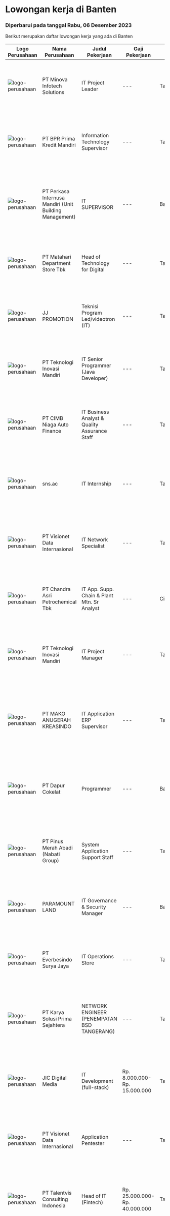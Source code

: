 
  # Lowongan kerja di Banten

  ### Diperbarui pada tanggal Rabu, 06 Desember 2023

  Berikut merupakan daftar lowongan kerja yang ada di Banten

  |Logo Perusahaan | Nama Perusahaan | Judul Pekerjaan | Gaji Pekerjaan | Lokasi | Deskripsi | Tanggal diunggah | Pranala |
  | -------------- | --------------- | --------------- | --------- | --------- | -------------- | ------- | ----------- |
  |![logo-perusahaan](https://image-service-cdn.seek.com.au/13f310b3253acf171cf5f8806097ea500f8d4002/ee4dce1061f3f616224767ad58cb2fc751b8d2dc)|PT Minova Infotech Solutions|IT Project Leader|---|Tangerang|We are a rapid-growing enterprise solutions Company, seeking the best candidates to join us in a challenging and out-of the box environment. As a...|Jumat, 17 November 2023|https://www.jobstreet.co.id/id/job/it-project-leader-4531642?token=0~c64f1a5d-fe96-40c8-aeb9-04102a6b5eaf&sectionRank=1&jobId=jobstreet-id-job-4531642|
|![logo-perusahaan](https://image-service-cdn.seek.com.au/aa2dfa8815a0889f1df0dc4b80a4bbdc8629388b/ee4dce1061f3f616224767ad58cb2fc751b8d2dc)|PT BPR Prima Kredit Mandiri|Information Technology Supervisor|---|Tangerang|Tujuan jabatan :Mengembangkan inisiatif program IT untuk mendukung pengembangan teknologi informasi perusahaan, serta melakukan upaya penyelesaian...|Rabu, 15 November 2023|https://www.jobstreet.co.id/id/job/information-technology-supervisor-4529227?token=0~c64f1a5d-fe96-40c8-aeb9-04102a6b5eaf&sectionRank=2&jobId=jobstreet-id-job-4529227|
|![logo-perusahaan](https://image-service-cdn.seek.com.au/828e478de8617d1ac45925892d7b9d6dc42d8939/ee4dce1061f3f616224767ad58cb2fc751b8d2dc)|PT Perkasa Internusa Mandiri (Unit Building Management)|IT SUPERVISOR|---|Banten|Kualifikasi IT Supervisor : Pendidikan Min. S1 IT ( Management Informatika, Sistem Informasi, Teknik Informasi Management) Memiliki Pengalaman Min. 3...|Rabu, 15 November 2023|https://www.jobstreet.co.id/id/job/it-supervisor-4529689?token=0~c64f1a5d-fe96-40c8-aeb9-04102a6b5eaf&sectionRank=3&jobId=jobstreet-id-job-4529689|
|![logo-perusahaan](https://image-service-cdn.seek.com.au/efa846052ab558660bb169cf4fe0381318bb03b1/ee4dce1061f3f616224767ad58cb2fc751b8d2dc)|PT Matahari Department Store Tbk|Head of Technology for Digital|---|Tangerang|Due to our business growth, currently we’re looking for a talented person for our E Commerce Division. We are inviting you who are in line with our...|Kamis, 16 November 2023|https://www.jobstreet.co.id/id/job/head-of-technology-for-digital-4530698?token=0~c64f1a5d-fe96-40c8-aeb9-04102a6b5eaf&sectionRank=4&jobId=jobstreet-id-job-4530698|
|![logo-perusahaan](https://image-service-cdn.seek.com.au/d9e02068dc7e4efc2522e2c487a2372eee66525f/ee4dce1061f3f616224767ad58cb2fc751b8d2dc)|JJ PROMOTION|Teknisi Program Led/videotron (IT)|---|Tangerang|Kualifikasi -      Usia Maksimal 35 Tahun-      Pendidikan min Smk /D3 Jurusan Teknik informatika-      Mengerti dan menguasai bidang komputer...|Jumat, 17 November 2023|https://www.jobstreet.co.id/id/job/teknisi-program-led-videotron-it-4532396?token=0~c64f1a5d-fe96-40c8-aeb9-04102a6b5eaf&sectionRank=5&jobId=jobstreet-id-job-4532396|
|![logo-perusahaan](https://image-service-cdn.seek.com.au/0068b3c7d8c0b5b3270173daee50f759a8f3f8de/ee4dce1061f3f616224767ad58cb2fc751b8d2dc)|PT Teknologi Inovasi Mandiri|IT Senior Programmer (Java Developer)|---|Tangerang|Have min. 5 years experiences with a backend framework such as Java (SpringBoot) Have experience in Java Development Broad knowledge of Java...|Jumat, 17 November 2023|https://www.jobstreet.co.id/id/job/it-senior-programmer-java-developer-4531671?token=0~c64f1a5d-fe96-40c8-aeb9-04102a6b5eaf&sectionRank=6&jobId=jobstreet-id-job-4531671|
|![logo-perusahaan](https://image-service-cdn.seek.com.au/14f9f8ccc12d51121e96ea2224ff707c40d6ca88/ee4dce1061f3f616224767ad58cb2fc751b8d2dc)|PT CIMB Niaga Auto Finance|IT Business Analyst & Quality Assurance Staff|---|Tangerang|Tugas Pekerjaan Melakukan detail analisa atas permintaan dari unit bisnis Memastikan solusi yang dibuat sesuai dengan permintaan dan kebutuhan unit...|Kamis, 16 November 2023|https://www.jobstreet.co.id/id/job/it-business-analyst-quality-assurance-staff-4530413?token=0~c64f1a5d-fe96-40c8-aeb9-04102a6b5eaf&sectionRank=7&jobId=jobstreet-id-job-4530413|
|![logo-perusahaan](https://image-service-cdn.seek.com.au/cba1320395991b270265a1218a6e4f7c112e0942/ee4dce1061f3f616224767ad58cb2fc751b8d2dc)|sns.ac|IT Internship|---|Tangerang|Latar Belakang Pendidikan Ilmu Komputer / Teknologi Informasi / Teknik Komputer / Telekomunikasi (Lebih disukai mahasiswa akhir semester 8 atau...|Selasa, 14 November 2023|https://www.jobstreet.co.id/id/job/it-internship-4528567?token=0~c64f1a5d-fe96-40c8-aeb9-04102a6b5eaf&sectionRank=8&jobId=jobstreet-id-job-4528567|
|![logo-perusahaan](https://image-service-cdn.seek.com.au/a6b9a9d9debb082e30249fdb9d0753e07401180c/ee4dce1061f3f616224767ad58cb2fc751b8d2dc)|PT Visionet Data Internasional|IT Network Specialist|---|Tangerang|An IT Network Specialist is to research and develop, plan, design, and implement new projects. Support to operational for enhancement and...|Kamis, 16 November 2023|https://www.jobstreet.co.id/id/job/it-network-specialist-4530683?token=0~c64f1a5d-fe96-40c8-aeb9-04102a6b5eaf&sectionRank=9&jobId=jobstreet-id-job-4530683|
|![logo-perusahaan](https://image-service-cdn.seek.com.au/0fb0e3d1ca935ff36c525507f587e143fd055b44/ee4dce1061f3f616224767ad58cb2fc751b8d2dc)|PT Chandra Asri Petrochemical Tbk|IT App. Supp. Chain & Plant Mtn. Sr Analyst|---|Cilegon|Job PurposeExecute &amp; monitor as a team/project leader on the IT service of IT App. SC &amp; Plant Mtn (more complex &amp; integrated application)...|Kamis, 16 November 2023|https://www.jobstreet.co.id/id/job/it-app.-supp.-chain-plant-mtn.-sr-analyst-4530821?token=0~c64f1a5d-fe96-40c8-aeb9-04102a6b5eaf&sectionRank=10&jobId=jobstreet-id-job-4530821|
|![logo-perusahaan](https://image-service-cdn.seek.com.au/0068b3c7d8c0b5b3270173daee50f759a8f3f8de/ee4dce1061f3f616224767ad58cb2fc751b8d2dc)|PT Teknologi Inovasi Mandiri|IT Project Manager|---|Tangerang|Have minimum 3 years experience in project manager or a related fields Manages one or more cross-functional projects of medium to high complexity...|Jumat, 17 November 2023|https://www.jobstreet.co.id/id/job/it-project-manager-4531815?token=0~c64f1a5d-fe96-40c8-aeb9-04102a6b5eaf&sectionRank=11&jobId=jobstreet-id-job-4531815|
|![logo-perusahaan](https://image-service-cdn.seek.com.au/572360d3ca694a6d9bdc85e2e0ffcb91dbd20bfa/ee4dce1061f3f616224767ad58cb2fc751b8d2dc)|PT MAKO ANUGERAH KREASINDO|IT Application ERP Supervisor|---|Tangerang|Kualifikasi : Pengalaman minimal 2 tahun sebagai IT Application ERP Supervisor Pendidikan S1 semua jurusan Berpengalaman di system ERP/SAP/Modul MM...|Jumat, 17 November 2023|https://www.jobstreet.co.id/id/job/it-application-erp-supervisor-4532339?token=0~c64f1a5d-fe96-40c8-aeb9-04102a6b5eaf&sectionRank=12&jobId=jobstreet-id-job-4532339|
|![logo-perusahaan](https://image-service-cdn.seek.com.au/4dbbf815a30cd0025971195cc303349daeb9c672/ee4dce1061f3f616224767ad58cb2fc751b8d2dc)|PT Dapur Cokelat|Programmer|---|Banten|1. Usia Max. 30 tahun2. Pendidikan minimal D3 atau sederajat3. Diutamakan menguasai Golang sebagai bahasa pemrograman aplikasi. 4. Mempunyai logika...|Kamis, 16 November 2023|https://www.jobstreet.co.id/id/job/programmer-4530988?token=0~c64f1a5d-fe96-40c8-aeb9-04102a6b5eaf&sectionRank=13&jobId=jobstreet-id-job-4530988|
|![logo-perusahaan](https://image-service-cdn.seek.com.au/2b38e4a06a28507c9b78ad8eb95fb05be50a43b9/ee4dce1061f3f616224767ad58cb2fc751b8d2dc)|PT Pinus Merah Abadi (Nabati Group)|System Application Support Staff|---|Tangerang|Kualifikasi: Usia maksimal 28 thn Pedidikan minimal S1 semua jurusan Diutamakan memiliki pengalaman dibidang IT Support minimal 1 tahun Memahami dan...|Rabu, 15 November 2023|https://www.jobstreet.co.id/id/job/system-application-support-staff-4529696?token=0~c64f1a5d-fe96-40c8-aeb9-04102a6b5eaf&sectionRank=14&jobId=jobstreet-id-job-4529696|
|![logo-perusahaan](https://image-service-cdn.seek.com.au/9b89672f89316a54796bc2b34a95a56183f30fe1/ee4dce1061f3f616224767ad58cb2fc751b8d2dc)|PARAMOUNT LAND|IT Governance & Security Manager|---|Banten|This position will be responsible for overall IT security &amp; governance department, review and develop IT policy and strategy for the entire...|Rabu, 15 November 2023|https://www.jobstreet.co.id/id/job/it-governance-security-manager-4530021?token=0~c64f1a5d-fe96-40c8-aeb9-04102a6b5eaf&sectionRank=15&jobId=jobstreet-id-job-4530021|
|![logo-perusahaan](https://image-service-cdn.seek.com.au/7be899222bbe58b88e088c998420910125f8a673/ee4dce1061f3f616224767ad58cb2fc751b8d2dc)|PT Everbesindo Surya Jaya|IT Operations Store|---|Tangerang|Job Qualifications : Maximum age is 30 years old Minimum bachelor’s degree of IT related majors from reputable universities Minimal 1 year of IT...|Selasa, 14 November 2023|https://www.jobstreet.co.id/id/job/it-operations-store-4527773?token=0~c64f1a5d-fe96-40c8-aeb9-04102a6b5eaf&sectionRank=16&jobId=jobstreet-id-job-4527773|
|![logo-perusahaan](https://image-service-cdn.seek.com.au/bb0f2c313297f2db3d497466b95d7da85644edc0/ee4dce1061f3f616224767ad58cb2fc751b8d2dc)|PT Karya Solusi Prima Sejahtera|NETWORK ENGINEER (PENEMPATAN BSD TANGERANG)|---|Tangerang|Kualifikasi: Usia maksimal 28 tahun; Pendidikan minimal D3/S1 jurusan Teknik Telekomunikasi; Memiliki pengalaman minimal 1 tahun pada bidang Network...|Rabu, 15 November 2023|https://www.jobstreet.co.id/id/job/network-engineer-penempatan-bsd-tangerang-4530163?token=0~c64f1a5d-fe96-40c8-aeb9-04102a6b5eaf&sectionRank=17&jobId=jobstreet-id-job-4530163|
|![logo-perusahaan](https://i.ibb.co/sqvTCh9/112815900-stock-vector-no-image-available-icon-flat-vector.webp)|JIC Digital Media|IT Development (full-stack)|Rp. 8.000.000-Rp. 15.000.000|Tangerang|Write well-designed, testable, and efficient codes Building features and applications with a responsive design Gather and evaluating user feedback...|Selasa, 14 November 2023|https://www.jobstreet.co.id/id/job/it-development-full-stack-4528252?token=0~c64f1a5d-fe96-40c8-aeb9-04102a6b5eaf&sectionRank=18&jobId=jobstreet-id-job-4528252|
|![logo-perusahaan](https://image-service-cdn.seek.com.au/84d23b3586ee4efd70ea62878095fcc6b1639e33/ee4dce1061f3f616224767ad58cb2fc751b8d2dc)|PT Visionet Data Internasional|Application Pentester|---|Tangerang|Deskripsi Pekerjaan : Merencanakan dan mengeksekusi VATest / Pentest terhadap mobile apps Mengevaluasi hasil VATest / Pentest, memberikan rekomendasi...|Kamis, 16 November 2023|https://www.jobstreet.co.id/id/job/application-pentester-4530898?token=0~c64f1a5d-fe96-40c8-aeb9-04102a6b5eaf&sectionRank=19&jobId=jobstreet-id-job-4530898|
|![logo-perusahaan](https://i.ibb.co/sqvTCh9/112815900-stock-vector-no-image-available-icon-flat-vector.webp)|PT Talentvis Consulting Indonesia|Head of IT (Fintech)|Rp. 25.000.000-Rp. 40.000.000|Tangerang|The Head of IT in a Fintech (Financial Technology) company plays a crucial role in managing and overseeing the technological infrastructure and...|Selasa, 14 November 2023|https://www.jobstreet.co.id/id/job/head-of-it-fintech-4528836?token=0~c64f1a5d-fe96-40c8-aeb9-04102a6b5eaf&sectionRank=20&jobId=jobstreet-id-job-4528836|
|![logo-perusahaan](https://image-service-cdn.seek.com.au/84d23b3586ee4efd70ea62878095fcc6b1639e33/ee4dce1061f3f616224767ad58cb2fc751b8d2dc)|PT Visionet Data Internasional|System Administrator|---|Tangerang|Deskripsi PekerjaanA System Administrator is an IT professional who manage a customer’s workload. This workload includes system administration,...|Kamis, 16 November 2023|https://www.jobstreet.co.id/id/job/system-administrator-4531130?token=0~c64f1a5d-fe96-40c8-aeb9-04102a6b5eaf&sectionRank=21&jobId=jobstreet-id-job-4531130|
|![logo-perusahaan](https://image-service-cdn.seek.com.au/2e0b071a1e982b42f15f297eea603a06acc951f4/ee4dce1061f3f616224767ad58cb2fc751b8d2dc)|PT Dwidasa Samsara Indonesia|Project Manager - Tangerang (Alam Sutera)|Rp. 8.000.000-Rp. 10.000.000|Tangerang|Job Description: Plan the project Define the scope of the project in collaboration with senior management Create a detailed work plan which identifies...|Jumat, 17 November 2023|https://www.jobstreet.co.id/id/job/project-manager-tangerang-alam-sutera-4532392?token=0~c64f1a5d-fe96-40c8-aeb9-04102a6b5eaf&sectionRank=22&jobId=jobstreet-id-job-4532392|
|![logo-perusahaan](https://image-service-cdn.seek.com.au/290d9ebb267fd892108d05be89582fa22d3e044c/ee4dce1061f3f616224767ad58cb2fc751b8d2dc)|Mandaya Royal Hospital Puri|IT Application Coordinator (Mandaya Royal Hospital Puri)|---|Tangerang|KUALIFIKASI : Minimal S1 dari jurusan Teknik Informatika/Ilmu Komputer/Sistem Informasi/Teknik Elektro, atau jurusan terkait bidang IT; Diutamakan...|Rabu, 15 November 2023|https://www.jobstreet.co.id/id/job/it-application-coordinator-mandaya-royal-hospital-puri-4529624?token=0~c64f1a5d-fe96-40c8-aeb9-04102a6b5eaf&sectionRank=23&jobId=jobstreet-id-job-4529624|
|![logo-perusahaan](https://image-service-cdn.seek.com.au/1eb1b2baa56f434821317dba8fa11559dd24a18c/ee4dce1061f3f616224767ad58cb2fc751b8d2dc)|PT Pendanaan Teknologi Nusa|IT Manager|---|Tangerang|Responsibilities: In partnership with the founders, identify opportunities and risks for delivering the company's goals Review current best practices...|Senin, 13 November 2023|https://www.jobstreet.co.id/id/job/it-manager-4527577?token=0~c64f1a5d-fe96-40c8-aeb9-04102a6b5eaf&sectionRank=24&jobId=jobstreet-id-job-4527577|
|![logo-perusahaan](https://image-service-cdn.seek.com.au/0401c56e928487d2f29123172ea6acb5d2a335c6/ee4dce1061f3f616224767ad58cb2fc751b8d2dc)|PT Solusi Pembayaran Elektronik|IT Project Manager|---|Tangerang|Hi SPEcial People!We're looking for IT Project Manager who passionate in Fintech Industry, update with technologies and able to work with the team. If...|Senin, 13 November 2023|https://www.jobstreet.co.id/id/job/it-project-manager-4526685?token=0~c64f1a5d-fe96-40c8-aeb9-04102a6b5eaf&sectionRank=25&jobId=jobstreet-id-job-4526685|
|![logo-perusahaan](https://image-service-cdn.seek.com.au/1b964fa0f82b0c94598384b4bc20c0b0c8ef8edb/ee4dce1061f3f616224767ad58cb2fc751b8d2dc)|Argon Group|Product Manager - Payment|---|Banten|Description : Define and implement product development and product management plan Initiate, analyze, propose, and launch new product ideas (product...|Kamis, 16 November 2023|https://www.jobstreet.co.id/id/job/product-manager-payment-4530408?token=0~c64f1a5d-fe96-40c8-aeb9-04102a6b5eaf&sectionRank=26&jobId=jobstreet-id-job-4530408|
|![logo-perusahaan](https://image-service-cdn.seek.com.au/d49a6574b2845eca4081e2e10008e7d7a1c52733/ee4dce1061f3f616224767ad58cb2fc751b8d2dc)|PT Astari Niagara Internasional|System Analyst|---|Tangerang|PT Astari Niagara Internasional sedang mencari System Analyst untuk penempatan TangerangKualifikasi: S1 in Ilmu Komputer / Informatika / Sistem...|Senin, 13 November 2023|https://www.jobstreet.co.id/id/job/system-analyst-4526330?token=0~c64f1a5d-fe96-40c8-aeb9-04102a6b5eaf&sectionRank=27&jobId=jobstreet-id-job-4526330|
|![logo-perusahaan](https://image-service-cdn.seek.com.au/f5de9a44d13413f7e5653b93a3303d45eea565d9/ee4dce1061f3f616224767ad58cb2fc751b8d2dc)|PT. Nuansa Citra Ramantha|Web Programmer|---|Tangerang|Memiliki kemampuan logika Pemrograman yang baik Memiliki kemampuan menganalisan code Memiliki kemampuan menganalisa bisnis proses Memiliki kemampuan...|Selasa, 14 November 2023|https://www.jobstreet.co.id/id/job/web-programmer-4528625?token=0~c64f1a5d-fe96-40c8-aeb9-04102a6b5eaf&sectionRank=28&jobId=jobstreet-id-job-4528625|
|![logo-perusahaan](https://image-service-cdn.seek.com.au/5133a72bd8acf04551b7fecf51b0b06d1dfb0153/ee4dce1061f3f616224767ad58cb2fc751b8d2dc)|PT Graha Karya Informasi|IT Engineer/IT Support/IT Dekstop Support (DSO)|---|Jakarta Raya|Requirements:1. Minimum 6 Months as an IT Support (Fresh Graduate are welcome to apply)2. Bachelor's Degree in Computer/ IT or equivalent3. Have...|Rabu, 08 November 2023|https://www.jobstreet.co.id/id/job/it-engineer-it-support-it-dekstop-support-dso-4522798?token=0~c64f1a5d-fe96-40c8-aeb9-04102a6b5eaf&sectionRank=29&jobId=jobstreet-id-job-4522798|
|![logo-perusahaan](https://image-service-cdn.seek.com.au/4cf2a680e40684f2c1e45f1d04725525a26ebc67/ee4dce1061f3f616224767ad58cb2fc751b8d2dc)|PT GRAPHIE GLOBAL INTERAKTIF|3D Game Modeller|---|Jakarta Raya|Job Responsibilities: Creating 3D Model character for game Smoothing a 3D file Editing 3D File UV Unwrap texturing Humanoid Rigging Required Software...|Senin, 06 November 2023|https://www.jobstreet.co.id/id/job/3d-game-modeller-4519808?token=0~c64f1a5d-fe96-40c8-aeb9-04102a6b5eaf&sectionRank=30&jobId=jobstreet-id-job-4519808|


  [Kembali ke daftar lowongan kerja 🔙](../README.md#daftar-lowongan-kerja)
  